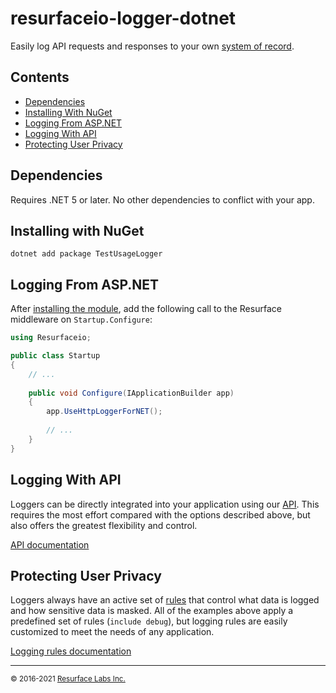 # resurfaceio-logger-dotnet
Easily log API requests and responses to your own <a href="https://resurface.io">system of record</a>.

## Contents

<ul>
<li><a href="#dependencies">Dependencies</a></li>
<li><a href="#installing_with_nuget">Installing With NuGet</a></li>
<li><a href="#logging_from_asp_dotnet">Logging From ASP.NET</a></li>
<li><a href="#logging_with_api">Logging With API</a></li>
<li><a href="#privacy">Protecting User Privacy</a></li>
</ul>

<a name="dependencies"/>

## Dependencies

Requires .NET 5 or later. No other dependencies to conflict with your app.

<a name="installing_with_nuget"/>

## Installing with NuGet

`dotnet add package TestUsageLogger`

<a name="logging_from_asp_dotnet"/>

## Logging From ASP.NET

After <a href="#installing_with_nuget">installing the module</a>, add the following call to the Resurface middleware on `Startup.Configure`:

```csharp
using Resurfaceio;

public class Startup
{
    // ...
    
    public void Configure(IApplicationBuilder app)
    {
        app.UseHttpLoggerForNET();
        
        // ...
    }
}
```

## Logging With API

Loggers can be directly integrated into your application using our [API](API.md). This requires the most effort compared with
the options described above, but also offers the greatest flexibility and control.

[API documentation](API.md)

<a name="privacy"/>

## Protecting User Privacy

Loggers always have an active set of <a href="https://resurface.io/rules.html">rules</a> that control what data is logged
and how sensitive data is masked. All of the examples above apply a predefined set of rules (`include debug`),
but logging rules are easily customized to meet the needs of any application.

<a href="https://resurface.io/rules.html">Logging rules documentation</a>

---
<small>&copy; 2016-2021 <a href="https://resurface.io">Resurface Labs Inc.</a></small>
